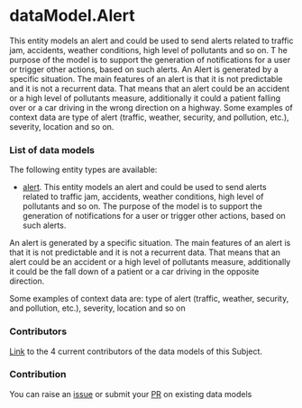 # dataModel.Alert
This entity models an alert and could be used to send alerts related to traffic jam, accidents, weather conditions, high level of pollutants and so on. T he purpose of the model is to support the generation of notifications for a user or trigger other actions, based on such alerts.
An Alert is generated by a specific situation. The main features of an alert is that it is not predictable and it is not a recurrent data. That means that an alert could be an accident or a high level of pollutants measure, additionally it could a patient falling over or a car driving in the wrong direction on a highway.
Some examples of context data are type of alert (traffic, weather, security, and pollution, etc.), severity, location and so on.

### List of data models

The following entity types are available:
- [alert](https://github.com/smart-data-models/dataModel.Alert/blob/master/alert/README.md). This entity models an alert and could be used to send alerts related to traffic
jam, accidents, weather conditions, high level of pollutants and so on. The
purpose of the model is to support the generation of notifications for a user or
trigger other actions, based on such alerts.

An alert is generated by a specific situation. The main features of an alert is
that it is not predictable and it is not a recurrent data. That means that an
alert could be an accident or a high level of pollutants measure, additionally
it could be the fall down of a patient or a car driving in the opposite
direction.

Some examples of context data are: type of alert (traffic, weather, security,
and pollution, etc.), severity, location and so on




### Contributors
[Link](https://github.com/smart-data-models/dataModel.Alert/blob/master/CONTRIBUTORS.yaml) to the 4 current contributors of the data models of this Subject.


### Contribution
You can raise an [issue](https://github.com/smart-data-models/dataModel.Alert/issues) or submit your [PR](https://github.com/smart-data-models/dataModel.Alert/pulls) on existing data models



